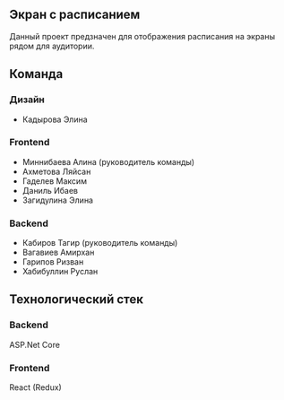 ## Экран с расписанием
Данный проект предзначен для отображения расписания на экраны рядом для аудитории.

## Команда

### Дизайн
- Кадырова Элина

### Frontend
- Миннибаева Алина (руководитель команды)
- Ахметова Ляйсан
- Гаделев Максим
- Даниль Ибаев
- Загидулина Элина

### Backend
- Кабиров Тагир (руководитель команды)
- Вагавиев Амирхан
- Гарипов Ризван
- Хабибуллин Руслан

## Технологический стек
### Backend
ASP.Net Core

### Frontend
React (Redux)